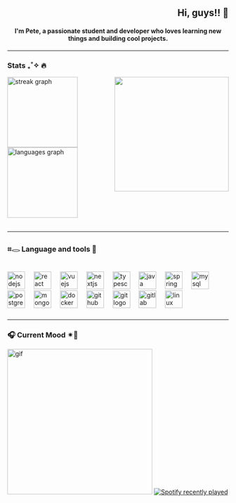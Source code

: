 <h2 align="right">Hi, guys!! 👋</h2>


<h4 align="center">I'm Pete, a passionate student and developer who loves learning new things and building cool projects.</h4>

<hr/>

<h3 align="left">Stats ₊˚✧ 🔥</h3>

<img align="right" width="260" src="https://media1.giphy.com/media/v1.Y2lkPTc5MGI3NjExcGYxaWpyNGppMXBrOWVqNnB4NzlwMjBsZ2t2cWIzZW9pcjFzY3huaSZlcD12MV9pbnRlcm5hbF9naWZfYnlfaWQmY3Q9Zw/yALcFbrKshfoY/giphy.gif"  />
<div align="left">
  <img src="https://streak-stats.demolab.com?user=ppete10&locale=en&mode=weekly&theme=tokyonight&hide_border=false&border_radius=4&order=3" height="160" alt="streak graph"   />
  <img src="https://github-readme-stats.vercel.app/api/top-langs?username=ppete10&locale=en&hide_title=false&layout=compact&card_width=320&langs_count=5&theme=tokyonight&hide_border=false&order=2" height="160" alt="languages graph"  />
</div>

<br clear="both">

<hr/>

<h3 align="left">⌗𓂋  Language and tools 🌼</h3>

###

<br clear="both">

<div align="left">
  <img src="https://cdn.jsdelivr.net/gh/devicons/devicon/icons/nodejs/nodejs-original.svg" height="40" alt="nodejs logo"  />
  <img width="12" />
  <img src="https://cdn.jsdelivr.net/gh/devicons/devicon/icons/react/react-original.svg" height="40" alt="react logo"  />
  <img width="12" />
  <img src="https://cdn.jsdelivr.net/gh/devicons/devicon/icons/vuejs/vuejs-original.svg" height="40" alt="vuejs logo"  />
  <img width="12" />
  <img src="https://cdn.jsdelivr.net/gh/devicons/devicon/icons/nextjs/nextjs-original.svg" height="40" alt="nextjs logo"  />
  <img width="12" />
  <img src="https://cdn.jsdelivr.net/gh/devicons/devicon/icons/typescript/typescript-original.svg" height="40" alt="typescript logo"  />
  <img width="12" />
  <img src="https://cdn.jsdelivr.net/gh/devicons/devicon/icons/java/java-original.svg" height="40" alt="java logo"  />
  <img width="12" />
  <img src="https://cdn.jsdelivr.net/gh/devicons/devicon/icons/spring/spring-original.svg" height="40" alt="spring logo"  />
  <img width="12" />
  <img src="https://cdn.jsdelivr.net/gh/devicons/devicon/icons/mysql/mysql-original.svg" height="40" alt="mysql logo"  />
  <img width="12" />
  <img src="https://cdn.jsdelivr.net/gh/devicons/devicon/icons/postgresql/postgresql-original.svg" height="40" alt="postgresql logo"  />
  <img width="12" />
  <img src="https://cdn.jsdelivr.net/gh/devicons/devicon/icons/mongodb/mongodb-original.svg" height="40" alt="mongodb logo"  />
  <img width="12" />
  <img src="https://cdn.jsdelivr.net/gh/devicons/devicon/icons/docker/docker-original.svg" height="40" alt="docker logo"  />
  <img width="12" />
  <img src="https://cdn.jsdelivr.net/gh/devicons/devicon/icons/github/github-original.svg" height="40" alt="github logo"  />
  <img width="12" />
  <img src="https://cdn.jsdelivr.net/gh/devicons/devicon/icons/git/git-original.svg" height="40" alt="git logo"  />
  <img width="12" />
  <img src="https://cdn.jsdelivr.net/gh/devicons/devicon/icons/gitlab/gitlab-original.svg" height="40" alt="gitlab logo"  />
  <img width="12" />
  <img src="https://cdn.jsdelivr.net/gh/devicons/devicon/icons/linux/linux-original.svg" height="40" alt="linux logo"  />
  <img width="12" />
</div>

###

<hr/>

<h3 align="left">🎧 Current Mood ✴︎🧦</h3>

<div align="left">
  <img height="330" src="https://media4.giphy.com/media/v1.Y2lkPTc5MGI3NjExYXFoa3B0NDkwNnZleWJyeHJkdjZyNXppbnJpa3owenRka3VsaTc1dSZlcD12MV9pbnRlcm5hbF9naWZfYnlfaWQmY3Q9Zw/6FWpozKBgrQD4MZwDC/giphy.gif" alt="gif" />

  <a href="https://open.spotify.com/user/31zm3t5pp3nnrsfajagesnd4zg3a">
    <img src="https://spotify-recently-played-readme.vercel.app/api?user=31zm3t5pp3nnrsfajagesnd4zg3a&count=5&unique=true" alt="Spotify recently played" />
  </a>
</div>

###
